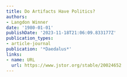 ```yaml
---
title: Do Artifacts Have Politics?
authors:
- Langdon Winner
date: '1980-01-01'
publishDate: '2023-11-18T21:06:09.833177Z'
publication_types:
- article-journal
publication: '*Daedalus*'
links:
- name: URL
  url: https://www.jstor.org/stable/20024652
---
```

